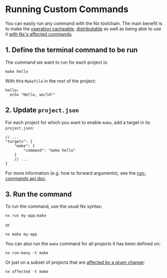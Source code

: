 # Running Custom Commands

You can easily run any command with the Nx toolchain. The main benefit is to make the [operation cacheable](/concepts/how-caching-works), [distributable](/core-features/distribute-task-execution) as well as being able to use it [with Nx's affected commands](/concepts/affected).

## 1. Define the terminal command to be run

The command we want to run for each project is:

```shell
make hello
```

With this `Makefile` in the root of the project:

```make
hello:
  echo "Hello, world!"
```

## 2. Update `project.json`

For each project for which you want to enable `make`, add a target in its `project.json`:

```jsonc {% fileName="project.json" %}
// ...
"targets": {
    "make": {
        "command": "make hello"
    }
    // ...
}
```

For more information (e.g. how to forward arguments), see the [run-commands api doc](/nx-api/nx/executors/run-commands).

## 3. Run the command

To run the command, use the usual Nx syntax:

```shell
nx run my-app:make
```

or

```shell
nx make my-app
```

You can also run the `make` command for all projects it has been defined on:

```shell
nx run-many -t make
```

Or just on a subset of projects that are [affected by a given change](/concepts/affected):

```shell
nx affected -t make
```
